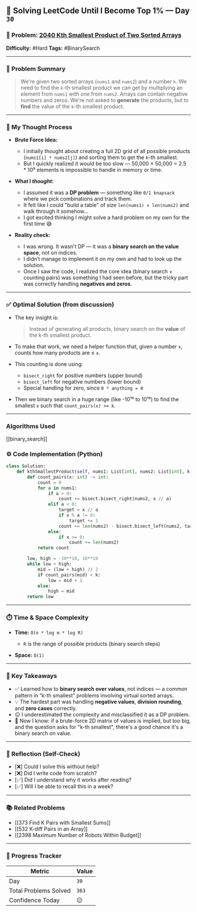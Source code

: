 ## 🧠 Solving LeetCode Until I Become Top 1% — Day `30`

### 🔹 Problem: [2040 Kth Smallest Product of Two Sorted Arrays](https://leetcode.com/problems/kth-smallest-product-of-two-sorted-arrays)

**Difficulty:** #Hard
**Tags:** #BinarySearch

---

### 📝 Problem Summary

> We're given two sorted arrays (`nums1` and `nums2`) and a number `k`.
> We need to find the `k`-th smallest product we can get by multiplying an element from `nums1` with one from `nums2`.
> Arrays can contain negative numbers and zeros.
> We're not asked to **generate** the products, but to **find** the value of the `k`-th smallest product.

---

### 🧠 My Thought Process

- **Brute Force Idea:**

  - I initially thought about creating a full 2D grid of all possible products (`nums1[i] * nums2[j]`) and sorting them to get the `k`-th smallest.
  - But I quickly realized it would be too slow — 50,000 × 50,000 = 2.5 \* 10⁹ elements is impossible to handle in memory or time.

- **What I _thought_:**

  - I assumed it was a **DP problem** — something like `0/1 knapsack` where we pick combinations and track them.
  - It felt like I could "build a table" of size `len(nums1) × len(nums2)` and walk through it somehow\...
  - I got excited thinking I might solve a hard problem on my own for the first time 😅

- **Reality check:**

  - I was wrong. It wasn’t DP — it was a **binary search on the value space**, not on indices.
  - I didn’t manage to implement it on my own and had to look up the solution.
  - Once I saw the code, I realized the core idea (binary search + counting pairs) was something I had seen before, but the tricky part was correctly handling **negatives and zeros**.

---

### ✅ Optimal Solution (from discussion)

- The key insight is:

  > Instead of generating all products, binary search on the **value** of the k-th smallest product.

- To make that work, we need a helper function that, given a number `x`, counts how many products are ≤ `x`.
- This counting is done using:

  - `bisect_right` for positive numbers (upper bound)
  - `bisect_left` for negative numbers (lower bound)
  - Special handling for zero, since `0 * anything = 0`

- Then we binary search in a huge range (like -10¹⁰ to 10¹⁰) to find the smallest `x` such that `count_pairs(x) >= k`.

---

### Algorithms Used
  [[binary_search]] 

### ⚙️ Code Implementation (Python)

```python
class Solution:
    def kthSmallestProduct(self, nums1: List[int], nums2: List[int], k: int) -> int:
        def count_pairs(x: int) -> int:
            count = 0
            for a in nums1:
                if a > 0:
                    count += bisect.bisect_right(nums2, x // a)
                elif a < 0:
                    target = x // a
                    if x % a != 0:
                        target += 1
                    count += len(nums2) - bisect.bisect_left(nums2, target)
                else:
                    if x >= 0:
                        count += len(nums2)
            return count

        low, high = -10**10, 10**10
        while low < high:
            mid = (low + high) // 2
            if count_pairs(mid) < k:
                low = mid + 1
            else:
                high = mid
        return low
```

---

### ⏱️ Time & Space Complexity

- **Time:** `O(n * log m * log R)`

  - `R` is the range of possible products (binary search steps)

- **Space:** `O(1)`

---

### 🧩 Key Takeaways

- ✅ Learned how to **binary search over values**, not indices — a common pattern in “k-th smallest” problems involving virtual sorted arrays.
- 💡 The hardest part was handling **negative values**, **division rounding**, and **zero cases** correctly.
- 😖 I underestimated the complexity and misclassified it as a DP problem.
- 💭 Now I know: if a brute-force 2D matrix of values is implied, but too big, and the question asks for "k-th smallest", there's a good chance it's a binary search on value.

---

### 🔁 Reflection (Self-Check)

- [❌] Could I solve this without help?
- [❌] Did I write code from scratch?
- [✅] Did I understand why it works after reading?
- [✅] Will I be able to recall this in a week?

---

### 📚 Related Problems

- [[373 Find K Pairs with Smallest Sums]]
- [[532 K-diff Pairs in an Array]]
- [[2398 Maximum Number of Robots Within Budget]]

---

### 🚀 Progress Tracker

| Metric                | Value |
| --------------------- | ----- |
| Day                   | `30`  |
| Total Problems Solved | `363` |
| Confidence Today      | 😐    |
